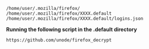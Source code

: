 	/home/user/.mozilla/firefox/
	/home/user/.mozilla/firefox/XXXX.default
	/home/user/.mozilla/firefox/XXXX.default/logins.json

**Running the following script in the .default directory**

	https://github.com/unode/firefox_decrypt